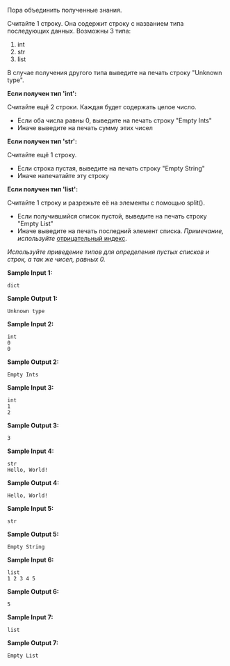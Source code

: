 Пора объединить полученные знания.

Считайте 1 строку. Она содержит строку с названием типа последующих данных. Возможны 3 типа:

1.    int
2.    str
3.    list

В случае получения другого типа выведите на печать строку "Unknown type".


**Если получен тип 'int':**

Считайте ещё 2 строки. Каждая будет содержать целое число.

-    Если оба числа равны 0, выведите на печать строку "Empty Ints"
-    Иначе выведите на печать сумму этих чисел


**Если получен тип 'str':**

Считайте ещё 1 строку.

-    Если строка пустая, выведите на печать строку "Empty String"
-    Иначе напечатайте эту строку


**Если получен тип 'list':**

Считайте 1 строку и разрежьте её на элементы с помощью split().

-    Если получившийся список пустой, выведите на печать строку "Empty List"
-    Иначе выведите на печать последний элемент списка. *Примечание, используйте* [отрицательный индекс](https://stepik.org/lesson/52796/step/8).


*Используйте приведение типов для определения пустых списков и строк, а так же чисел, равных 0.*

**Sample Input 1:**

```commandline
dict
```


**Sample Output 1:**

```commandline
Unknown type
```


**Sample Input 2:**

```commandline
int
0
0
```


**Sample Output 2:**

```commandline
Empty Ints
```


**Sample Input 3:**

```commandline
int
1
2
```


**Sample Output 3:**

```commandline
3
```


**Sample Input 4:**

```commandline
str
Hello, World!
```


**Sample Output 4:**

```commandline
Hello, World!

```

**Sample Input 5:**

```commandline
str
```


**Sample Output 5:**

```commandline
Empty String
```


**Sample Input 6:**

```commandline
list
1 2 3 4 5
```


**Sample Output 6:**

```commandline
5
```


**Sample Input 7:**

```commandline
list
```


**Sample Output 7:**

```commandline
Empty List

```


